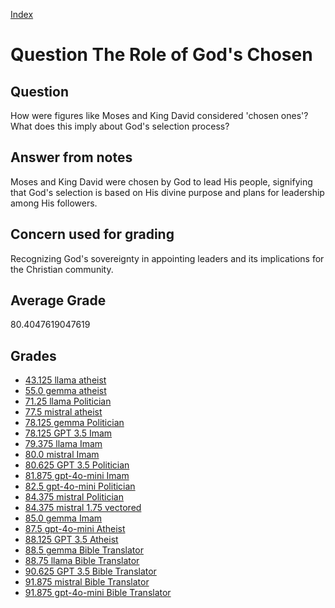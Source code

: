 
[Index](../../index.md)
# Question The Role of God's Chosen
## Question
How were figures like Moses and King David considered 'chosen ones'? What does this imply about God's selection process?

## Answer from notes
Moses and King David were chosen by God to lead His people, signifying that God's selection is based on His divine purpose and plans for leadership among His followers.

## Concern used for grading
Recognizing God's sovereignty in appointing leaders and its implications for the Christian community.

## Average Grade
80.4047619047619

## Grades
 * [43.125 llama atheist](../answers/llama_atheist/The_Role_of_God_s_Chosen.md)
 * [55.0 gemma atheist](../answers/gemma_atheist/The_Role_of_God_s_Chosen.md)
 * [71.25 llama Politician](../answers/llama_Politician/The_Role_of_God_s_Chosen.md)
 * [77.5 mistral atheist](../answers/mistral_atheist/The_Role_of_God_s_Chosen.md)
 * [78.125 gemma Politician](../answers/gemma_Politician/The_Role_of_God_s_Chosen.md)
 * [78.125 GPT 3.5 Imam](../answers/GPT_3.5_Imam/The_Role_of_God_s_Chosen.md)
 * [79.375 llama Imam](../answers/llama_Imam/The_Role_of_God_s_Chosen.md)
 * [80.0 mistral Imam](../answers/mistral_Imam/The_Role_of_God_s_Chosen.md)
 * [80.625 GPT 3.5 Politician](../answers/GPT_3.5_Politician/The_Role_of_God_s_Chosen.md)
 * [81.875 gpt-4o-mini Imam](../answers/gpt-4o-mini_Imam/The_Role_of_God_s_Chosen.md)
 * [82.5 gpt-4o-mini Politician](../answers/gpt-4o-mini_Politician/The_Role_of_God_s_Chosen.md)
 * [84.375 mistral Politician](../answers/mistral_Politician/The_Role_of_God_s_Chosen.md)
 * [84.375 mistral 1.75 vectored](../answers/mistral_1.75_vectored/The_Role_of_God_s_Chosen.md)
 * [85.0 gemma Imam](../answers/gemma_Imam/The_Role_of_God_s_Chosen.md)
 * [87.5 gpt-4o-mini Atheist](../answers/gpt-4o-mini_Atheist/The_Role_of_God_s_Chosen.md)
 * [88.125 GPT 3.5 Atheist](../answers/GPT_3.5_Atheist/The_Role_of_God_s_Chosen.md)
 * [88.5 gemma Bible Translator](../answers/gemma_Bible_Translator/The_Role_of_God_s_Chosen.md)
 * [88.75 llama Bible Translator](../answers/llama_Bible_Translator/The_Role_of_God_s_Chosen.md)
 * [90.625 GPT 3.5 Bible Translator](../answers/GPT_3.5_Bible_Translator/The_Role_of_God_s_Chosen.md)
 * [91.875 mistral Bible Translator](../answers/mistral_Bible_Translator/The_Role_of_God_s_Chosen.md)
 * [91.875 gpt-4o-mini Bible Translator](../answers/gpt-4o-mini_Bible_Translator/The_Role_of_God_s_Chosen.md)

